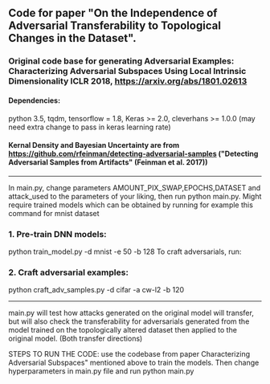 ## Code for paper "On the Independence of Adversarial Transferability to Topological Changes in the Dataset". 

### Original code base for generating Adversarial Examples: Characterizing Adversarial Subspaces Using Local Intrinsic Dimensionality ICLR 2018, https://arxiv.org/abs/1801.02613

#### Dependencies:
python 3.5, tqdm, tensorflow = 1.8, Keras >= 2.0, cleverhans >= 1.0.0 (may need extra change to pass in keras learning rate)

#### Kernal Density and Bayesian Uncertainty are from https://github.com/rfeinman/detecting-adversarial-samples ("Detecting Adversarial Samples from Artifacts" (Feinman et al. 2017))
---------------------------

In main.py, change parameters AMOUNT_PIX_SWAP,EPOCHS,DATASET and attack_used to the parameters of your liking, then run python main.py. Might require trained models which can be obtained by running for example this command for mnist dataset
### 1. Pre-train DNN models:
python train_model.py -d mnist -e 50 -b 128
To craft adversarials, run:
### 2. Craft adversarial examples:
python craft_adv_samples.py -d cifar -a cw-l2 -b 120

----------------------------------------
main.py will test how attacks generated on the original model will transfer, but will also check the transferability for adversarials generated from the model trained on the topologically altered dataset then applied to the original model. (Both transfer directions)

STEPS TO RUN THE CODE: use the codebase from paper Characterizing Adversarial Subspaces" mentioned above to train the models. Then change hyperparameters in main.py file and run python main.py
